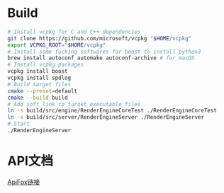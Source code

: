 # Build

```bash
# Install vcpkg for C and C++ dependencies
git clone https://github.com/microsoft/vcpkg "$HOME/vcpkg"
export VCPKG_ROOT="$HOME/vcpkg"
# Install some fucking softwares for boost to install python3
brew install autoconf automake autoconf-archive # for macOS
# Install vcpkg packages
vcpkg install boost
vcpkg install spdlog
# Build target files
cmake --preset=default
cmake --build build
# Add soft link to target executable files
ln -s build/src/engine/RenderEngineCoreTest ./RenderEngineCoreTest
ln -s build/src/server/RenderEngineServer ./RenderEngineServer
# Start
./RenderEngineServer
```

# API文档

[ApiFox链接](https://apifox.com/apidoc/shared-8cf19dc6-dfdb-48da-8ac1-0f19a5b58529)
